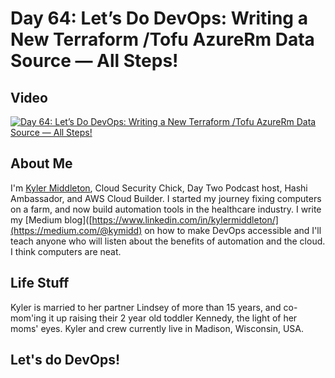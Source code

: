 Day 64: Let’s Do DevOps: Writing a New Terraform /Tofu AzureRm Data Source — All Steps!
=========================

## Video
[![Day 64: Let’s Do DevOps: Writing a New Terraform /Tofu AzureRm Data Source — All Steps! ](https://i.imgur.com/XZpYLj3.png)](https://youtu.be/AtqivV8iBdE)

## About Me
I'm [Kyler Middleton](https://www.linkedin.com/in/kylermiddleton/), Cloud Security Chick, Day Two Podcast host, Hashi Ambassador, and AWS Cloud Builder. 
I started my journey fixing computers on a farm, and now build automation tools in the healthcare industry. I write my [Medium blog]([https://www.linkedin.com/in/kylermiddleton/](https://medium.com/@kymidd) on how to make DevOps accessible and I'll teach anyone who will listen about the benefits of automation and the cloud. 
I think computers are neat. 

## Life Stuff
Kyler is married to her partner Lindsey of more than 15 years, and co-mom'ing it up raising their 2 year old toddler Kennedy, the light of her moms' eyes. Kyler and crew currently live in Madison, Wisconsin, USA. 

## Let's do DevOps!
